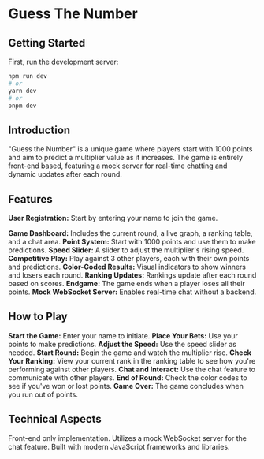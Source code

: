<h1>Guess The Number</h1>

## Getting Started

First, run the development server:

```bash
npm run dev
# or
yarn dev
# or
pnpm dev
```

<h2>Introduction</h2>

"Guess the Number" is a unique game where players start with 1000 points and aim to predict a multiplier value as it increases. The game is entirely front-end based, featuring a mock server for real-time chatting and dynamic updates after each round.

<h2>Features</h2>

<b>User Registration:</b> Start by entering your name to join the game.

<b>Game Dashboard:</b> Includes the current round, a live graph, a ranking table, and a chat area.
<b>Point System:</b> Start with 1000 points and use them to make predictions.
<b>Speed Slider:</b> A slider to adjust the multiplier's rising speed.
<b>Competitive Play:</b> Play against 3 other players, each with their own points and predictions.
<b>Color-Coded Results:</b> Visual indicators to show winners and losers each round.
<b>Ranking Updates:</b> Rankings update after each round based on scores.
<b>Endgame:</b> The game ends when a player loses all their points.
<b>Mock WebSocket Server:</b> Enables real-time chat without a backend.

<h2>How to Play</h2

<b>Start the Game:</b> Enter your name to initiate.
<b>Place Your Bets:</b> Use your points to make predictions.
<b>Adjust the Speed:</b> Use the speed slider as needed.
<b>Start Round:</b> Begin the game and watch the multiplier rise.
<b>Check Your Ranking:</b> View your current rank in the ranking table to see how you're performing against other players.
<b>Chat and Interact:</b> Use the chat feature to communicate with other players.
<b>End of Round:</b> Check the color codes to see if you've won or lost points.
<b>Game Over:</b> The game concludes when you run out of points.

<h2>Technical Aspects</h2

Front-end only implementation.
Utilizes a mock WebSocket server for the chat feature.
Built with modern JavaScript frameworks and libraries.
